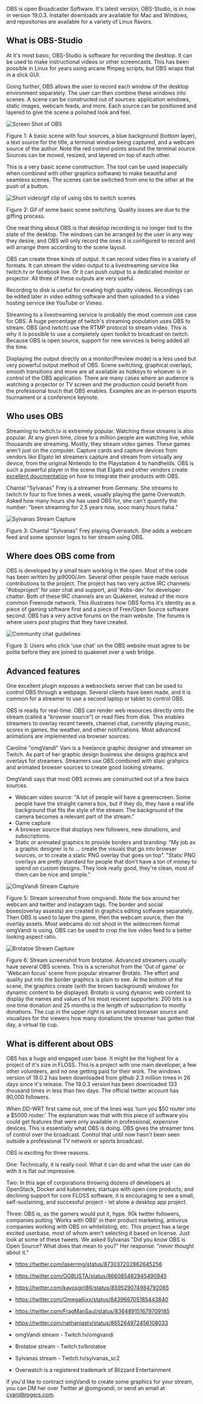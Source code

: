 OBS is open Broadcaster Software. It's latest version, OBS-Studio, is in now in version 19.0.3. Installer downloads are available for Mac and Windows, and repositories are available for a variety of Linux flavors.

## What is OBS-Studio

At it's most basic, OBS-Studio is software for recording the desktop. It can be used to make instructional videos or other screencasts. This has been possible in Linux for years using arcane ffmpeg scripts, but OBS wraps that in a slick GUI.

Going further, OBS allows the user to record each window of the desktop environment separately. The user can then combine these windows into scenes. A scene can be constructed out of sources: application windows, static images, webcam feeds, and more. Each source can be positioned and layered to give the scene a polished look and feel.  

![Screen Shot of OBS](obs-view-1.png)

Figure 1: A basic scene with four sources, a blue background (bottom layer), a text source for the title, a terminal window being captured, and a webcam source of the author. Note the red control points around the terminal source. Sources can be moved, resized, and layered on top of each other.

This is a very basic scene construction. The tool can be used (especially when combined with other graphics software) to make beautiful and seamless scenes. The scenes can be switched from one to the other at the push of a button.

![Short video/gif clip of using obs to switch scenes](obs-example.gif)

Figure 2: Gif of some basic scene switching. Quality losses are due to the giffing process.

One neat thing about OBS is that desktop recording is no longer tied to the state of the desktop. The windows can be arranged by the user in any way they desire, and OBS will only record the ones it is configured to record and will arrange them according to the scene layout.

OBS can create three kinds of output. It can record video files in a variety of formats. It can stream the video output to a livestreaming service like twitch.tv or facebook live. Or it can push output to a dedicated monitor or projector. All three of these outputs are very useful.

Recording to disk is useful for creating high quality videos. Recordings can be edited later in video editing software and then uploaded to a video hosting service like YouTube or Vimeo.

Streaming to a livestreaming service is probably the most common use case for OBS. A huge percentage of twitch's streaming population uses OBS to stream. OBS (and twitch) use the RTMP protocol to stream video. This is why it is possible to use a completely open toolkit to broadcast on twitch. Because OBS is open source, support for new services is being added all the time.

Displaying the output directly on a monitor(Preview mode) is a less used but very powerful output method of OBS. Scene switching, graphical overlays, smooth transitions and more are all available as hotkeys to whoever is in control of the OBS application. There are many cases where an audience is watching a projector or TV screen and the production could benefit from the professional touch that OBS enables. Examples are an in-person esports tournament or a conference keynote.

## Who uses OBS

Streaming to twitch.tv is extremely popular. Watching these streams is also popular. At any given time, close to a million people are watching live, while thousands are streaming. Mostly, they stream video games. These games aren't just on the computer. Capture cards and capture devices from vendors like Elgato let streamers capture and stream from virtually any device, from the original Nintendo to the Playstation 4 to handhelds. OBS is such a powerful player in the scene that Elgato and other vendors create [excellent doucmentation](https://gaming.help.elgato.com/customer/en/portal/articles/2768069--elgato-stream-deck-%E2%80%93-obs-integration-) on how to integrate their products with OBS.

Chantal "Sylvanas" Frey is a streamer from Germany. She streams to twitch.tv four to five times a week, usually playing the game Overwatch. Asked how many hours she has used OBS for, she can't quantify the number:  "been streaming for 2.5 years now, sooo many hours haha."


![Sylvanas Stream Capture](sylvanas_sc2_cap.png)

Figure 3: Chantal "Sylvanas" Frey playing Overwatch. She adds a webcam feed and some sponsor logos to her stream using OBS.


## Where does OBS come from

OBS is developed by a small team working in the open. Most of the code has been written by jp9000/Jim. Several other people have made serious contributions to the project. The project has two very active IRC channels: '#obsproject' for user chat and support, and '#obs-dev' for developer chatter. Both of these IRC channels are on Quakenet, instead of the more common Freenode network. This illustrates how OBS forms it's identity as a piece of gaming software first and a piece of Free/Open Source software second. OBS has a very active forums on the main website. The forums is where users post plugins that they have created.

![Community chat guidelines](ob-community-chat-agreement.png)

Figure 3: Users who click 'use chat' on the OBS website must agree to be polite before they are joined to quakenet over a web bridge.

## Advanced features

One excellent plugin exposes a websockets server that can be used to control OBS through a webpage. Several clients have been made, and it is common for a streamer to use a second laptop or tablet to control OBS.

OBS is ready for real-time. OBS can render web resources directly onto the stream (called a "browser source") or read files from disk. This enables streamers to overlay recent tweets, channel chat, currently playing music, scores in games, the weather, and other notifications. Most advanced animations are implemented via browser sources.

Caroline "omgVandi" Vani is a freelance graphic designer and streamer on Twitch. As part of her graphic design business she designs graphics and overlays for streamers. Streamers use OBS combined with staic grahpics and animated browser sources to create good looking streams.

OmgVandi says that most OBS scenes are constructed out of a few baics sources. 

* Webcam video source: "A lot of people will have a greenscreen. Some people have the straight camera box, but if they do, they have a real life background that fits the style of the stream. The background of the camera becomes a relevant part of the stream." 
* Game capture
* A browser source that displays new followers, new donations, and subscriptions.
* Static or animated graphics to provide borders and branding: "My job as a graphic designer is to ... create the visuals that go into browser sources, or to create a static PNG overlay that goes on top". "Static PNG overlays are pretty standard for people that don't have a ton of money to spend on custom designs. They look really good, they're clean, most of them can be nice and simple."

![OmgVandi Stream Capture](omgvandi_screenshot.png)

Figure 5: Stream screenshot from omgvandi. Note the box around her webcam and twitter and instagram tags. The border and social boxes(overlay assests) are created in graphics editing sotfware separately. Then OBS is used to layer the game, then the webcam source, then the overlay assets. Most webcams do not shoot in the widescreen format omgVandi is using, OBS can be used to crop the live video feed to a better looking aspect ratio.

![Brotatoe Stream Capture](brotato_screenshot.png)

Figure 6: Stream screenshot from brotatoe. Advanced streamers usually have several OBS scenes. This is a screnshot from the 'Out of game' or 'Webcam focus' scene from popular streamer Brotato. The effort and quality put into the border graphics is plain to see. At the bottom of the scene, the graphics create (with the brown background) windows for dynamic content to be displayed. Brotato is using dynamic web content to display the names and values of his most rescent supporters: 200 bits is a one time donation and 25 months is the length of subscription to montly donations. The cup in the upper right is an animated browser source and visualizes for the viewers how many donations the streamer has gotten that day, a virtual tip cup.

## What is different about OBS

OBS has a huge and engaged user base. It might be the highest for a project of it's size in FLOSS. This is a project with one main developer, a few other volunteers, and no one getting paid for their work. The windows version of 19.0.2 has been downloaded from github 2.3 million times in 26 days since it's release. The 19.0.3 version has been downloaded 133 thousand times in less than two days. The official twitter account has 90,000 followers.

When DD-WRT first came out, one of the lines was 'turn you $50 router into a $5000 router.' The explanation was that with this piece of software you could get features that were only available in professional, expensive devices. This is essentially what OBS is doing. OBS gives the streamer tons of control over the broadcast. Control that until now hasn't been seen outside a professional TV network or sports broadcast.

OBS is exciting for three reasons. 

One: Technically, it is really cool. What it can do and what the user can do with it is flat out impressive.

Two: In this age of corporations throwing dozens of developers at OpenStack, Docker and kubernetes; startups with open core products; and declining support for core FLOSS software, it is encouraging to see a small, self-sustaining, and successful project - let alone a desktop app project.

Three: OBS is, as the gamers would put it, hype. 90k twitter followers, companies putting 'Works with OBS' in their product marketing, antivirus companies working with OBS on whitelisting, etc. This project has a large excited userbase, most of whom aren't selecting it based on license.  Just look at some of these tweets. We asked Sylvanas "Did you know OBS is Open Source? What does that mean to you?" Her response: "never thought about it."

* https://twitter.com/laserring/status/873037202862645256
* https://twitter.com/OGBUSTA/status/866085482945490945
* https://twitter.com/kayosgirl86/status/859529074984792065
* https://twitter.com/Omega6ixx/status/843966705185443840
* https://twitter.com/FragManSaul/status/836489151679709185
* https://twitter.com/nathaniastv/status/865264972456108033


* omgVandi stream - Twitch.tv/omgvandi
* Brotatoe stream - Twitch.tv/brotatoe
* Sylvanas stream - Twitch.tv/sylvanas_sc2
* Overwatch is a registered trademark of Blizzard Entertainment

If you'd like to contract omgVandi to create some graphics for your stream, you can DM her over Twitter at @omgvandi, or send an email at cvani@rogers.com.

